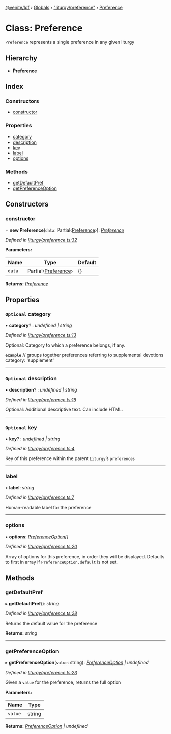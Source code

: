 [@venite/ldf](../README.md) › [Globals](../globals.md) › ["liturgy/preference"](../modules/_liturgy_preference_.md) › [Preference](_liturgy_preference_.preference.md)

# Class: Preference

`Preference` represents a single preference in any given liturgy

## Hierarchy

* **Preference**

## Index

### Constructors

* [constructor](_liturgy_preference_.preference.md#constructor)

### Properties

* [category](_liturgy_preference_.preference.md#optional-category)
* [description](_liturgy_preference_.preference.md#optional-description)
* [key](_liturgy_preference_.preference.md#optional-key)
* [label](_liturgy_preference_.preference.md#label)
* [options](_liturgy_preference_.preference.md#options)

### Methods

* [getDefaultPref](_liturgy_preference_.preference.md#getdefaultpref)
* [getPreferenceOption](_liturgy_preference_.preference.md#getpreferenceoption)

## Constructors

###  constructor

\+ **new Preference**(`data`: Partial‹[Preference](_liturgy_preference_.preference.md)›): *[Preference](_liturgy_preference_.preference.md)*

*Defined in [liturgy/preference.ts:32](https://github.com/gbj/venite/blob/589cd56/ldf/src/liturgy/preference.ts#L32)*

**Parameters:**

Name | Type | Default |
------ | ------ | ------ |
`data` | Partial‹[Preference](_liturgy_preference_.preference.md)› | {} |

**Returns:** *[Preference](_liturgy_preference_.preference.md)*

## Properties

### `Optional` category

• **category**? : *undefined | string*

*Defined in [liturgy/preference.ts:13](https://github.com/gbj/venite/blob/589cd56/ldf/src/liturgy/preference.ts#L13)*

Optional: Category to which a preference belongs, if any.

**`example`** 
// groups together preferences referring to supplemental devotions
category: 'supplement'

___

### `Optional` description

• **description**? : *undefined | string*

*Defined in [liturgy/preference.ts:16](https://github.com/gbj/venite/blob/589cd56/ldf/src/liturgy/preference.ts#L16)*

Optional: Additional descriptive text. Can include HTML.

___

### `Optional` key

• **key**? : *undefined | string*

*Defined in [liturgy/preference.ts:4](https://github.com/gbj/venite/blob/589cd56/ldf/src/liturgy/preference.ts#L4)*

Key of this preference within the parent `Liturgy`’s `preferences`

___

###  label

• **label**: *string*

*Defined in [liturgy/preference.ts:7](https://github.com/gbj/venite/blob/589cd56/ldf/src/liturgy/preference.ts#L7)*

Human-readable label for the preference

___

###  options

• **options**: *[PreferenceOption](_liturgy_preference_.preferenceoption.md)[]*

*Defined in [liturgy/preference.ts:20](https://github.com/gbj/venite/blob/589cd56/ldf/src/liturgy/preference.ts#L20)*

Array of options for this preference, in order they will be displayed.
Defaults to first in array if `PreferenceOption.default` is not set.

## Methods

###  getDefaultPref

▸ **getDefaultPref**(): *string*

*Defined in [liturgy/preference.ts:28](https://github.com/gbj/venite/blob/589cd56/ldf/src/liturgy/preference.ts#L28)*

Returns the default value for the preference

**Returns:** *string*

___

###  getPreferenceOption

▸ **getPreferenceOption**(`value`: string): *[PreferenceOption](_liturgy_preference_.preferenceoption.md) | undefined*

*Defined in [liturgy/preference.ts:23](https://github.com/gbj/venite/blob/589cd56/ldf/src/liturgy/preference.ts#L23)*

Given a `value` for the preference, returns the full option

**Parameters:**

Name | Type |
------ | ------ |
`value` | string |

**Returns:** *[PreferenceOption](_liturgy_preference_.preferenceoption.md) | undefined*
